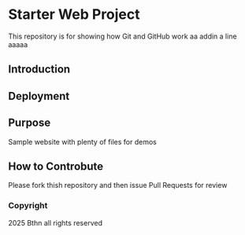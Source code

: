 # Starter Web Project

This repository is for showing how Git and GitHub work
aa
addin a line 
aaaaa
## Introduction

## Deployment

## Purpose

Sample website with plenty of files for demos

## How to Controbute
Please fork thish repository and then issue Pull Requests for review
### Copyright
2025 Bthn all rights reserved